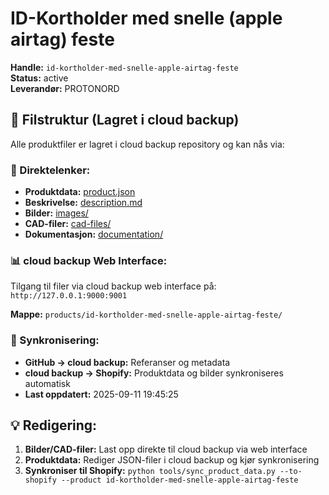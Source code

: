 # ID-Kortholder med snelle (apple airtag) feste

**Handle:** `id-kortholder-med-snelle-apple-airtag-feste`  
**Status:** active  
**Leverandør:** PROTONORD

## 📁 Filstruktur (Lagret i cloud backup)

Alle produktfiler er lagret i cloud backup repository og kan nås via:

### 🔗 Direktelenker:
- **Produktdata:** [product.json](http://127.0.0.1:9000/products/id-kortholder-med-snelle-apple-airtag-feste/product.json)
- **Beskrivelse:** [description.md](http://127.0.0.1:9000/products/id-kortholder-med-snelle-apple-airtag-feste/description.md)
- **Bilder:** [images/](http://127.0.0.1:9000/products/id-kortholder-med-snelle-apple-airtag-feste/images/)
- **CAD-filer:** [cad-files/](http://127.0.0.1:9000/products/id-kortholder-med-snelle-apple-airtag-feste/cad-files/)
- **Dokumentasjon:** [documentation/](http://127.0.0.1:9000/products/id-kortholder-med-snelle-apple-airtag-feste/documentation/)

### 📊 cloud backup Web Interface:
Tilgang til filer via cloud backup web interface på:
`http://127.0.0.1:9000:9001`

**Mappe:** `products/id-kortholder-med-snelle-apple-airtag-feste/`

### 🔄 Synkronisering:
- **GitHub → cloud backup:** Referanser og metadata
- **cloud backup → Shopify:** Produktdata og bilder synkroniseres automatisk
- **Last oppdatert:** 2025-09-11 19:45:25

## 💡 Redigering:
1. **Bilder/CAD-filer:** Last opp direkte til cloud backup via web interface
2. **Produktdata:** Rediger JSON-filer i cloud backup og kjør synkronisering
3. **Synkroniser til Shopify:** `python tools/sync_product_data.py --to-shopify --product id-kortholder-med-snelle-apple-airtag-feste`
